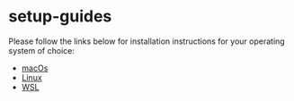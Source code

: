 # setup-guides

Please follow the links below for installation instructions for your operating system of choice:

- [macOs](/macOS/README.md)
- [Linux](/Linux/README.md)
- [WSL](/WSL/README.md)
